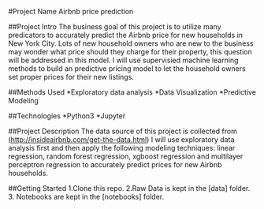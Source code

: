 #Project Name
Airbnb price prediction

##Project Intro
The business goal of this project is to utilize many predicators to accurately predict 
the Airbnb price for new households in New York City. Lots of new household owners who are 
new to the business may wonder what price should they charge for their property, 
this question will be addressed in this model. I will use supervisied machine learning 
methods to build an predictive pricing model to let the household owners set proper
prices for their new listings.

##Methods Used
*Exploratory data analysis
*Data Visualization
*Predictive Modeling


##Technologies
*Python3
*Jupyter

##Project Description
The data source of this project is collected from (http://insideairbnb.com/get-the-data.html)
I will use exploratory data analysis first and then apply the following modeling techniques: 
linear regression, random forest regression, xgboost regression and multilayer perceptron
regression to accurately predict prices for new Airbnb households.


##Getting Started
1.Clone this repo.
2.Raw Data is kept in the [data] folder.
3. Notebooks are kept in the [notebooks] folder.



